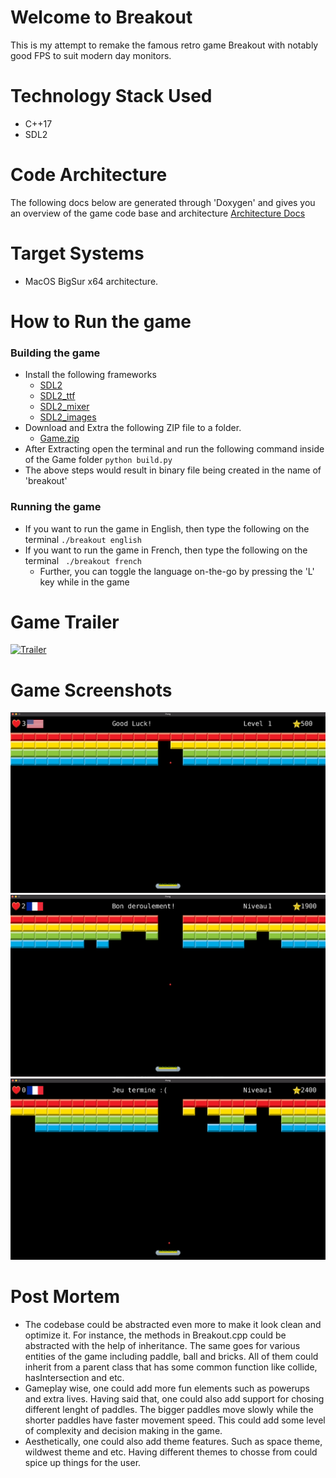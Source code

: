 # Welcome to Breakout

This is my attempt to remake the famous retro game Breakout with notably good FPS to suit modern day monitors. 

# Technology Stack Used
- C++17
- SDL2

# Code Architecture 
The following docs below are generated through 'Doxygen' and gives you an overview of the game code base and architecture
[Architecture Docs](docs/html/index.html)

# Target Systems 
- MacOS BigSur x64 architecture. 

# How to Run the game 

### Building the game 
- Install the following frameworks 
    - [SDL2](https://lazyfoo.net/tutorials/SDL/01_hello_SDL/mac/index.php) 
    - [SDL2_ttf](https://www.libsdl.org/projects/SDL_ttf/)
    - [SDL2_mixer](https://www.libsdl.org/projects/SDL_mixer/)
    - [SDL2_images](https://www.libsdl.org/projects/SDL_image/)
- Download and Extra the following ZIP file to a folder. 
    - [Game.zip](Installation/Game.zip)
- After Extracting open the terminal and run the following command inside of the Game folder
    ``` python build.py ```
- The above steps would result in binary file being created in the name of 'breakout'

### Running the game 
- If you want to run the game in English, then type the following on the terminal ```./breakout english```
- If you want to run the game in French, then type the following on the terminal ``` ./breakout french```
    - Further, you can toggle the language on-the-go by pressing the 'L' key while in the game

# Game Trailer 
[![Trailer](https://res.cloudinary.com/marcomontalbano/image/upload/v1614248243/video_to_markdown/images/youtube--2NicpXnlUmM-c05b58ac6eb4c4700831b2b3070cd403.jpg)](https://youtu.be/2NicpXnlUmM "Trailer")

# Game Screenshots 
![Image](docs/media/screenshots/1.png)
![Image](docs/media/screenshots/2.png)
![Image](docs/media/screenshots/3.png)

# Post Mortem
- The codebase could be abstracted even more to make it look clean and optimize it. For instance, the methods in Breakout.cpp could be abstracted with the help of inheritance. The same goes for various entities of the game including paddle, ball and bricks. All of them could inherit from a parent class that has some common function like collide, hasIntersection and etc. 
 - Gameplay wise, one could add more fun elements such as powerups and extra lives. Having said that, one could also add support for chosing different lenght of paddles. The bigger paddles move slowly while the shorter paddles have faster movement speed. This could add some level of complexity and decision making in the game. 
 - Aesthetically, one could also add theme features. Such as  space theme, wildwest theme and etc. Having different themes to chosse from could spice up things for the user. 

